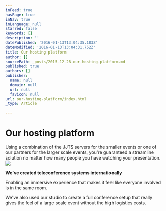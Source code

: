 ```yaml
---
inFeed: true
hasPage: true
inNav: true
inLanguage: null
starred: false
keywords: []
description: ''
datePublished: '2016-01-13T13:04:35.183Z'
dateModified: '2016-01-13T13:04:31.752Z'
title: Our hosting platform
author: []
sourcePath: _posts/2015-12-28-our-hosting-platform.md
published: true
authors: []
publisher:
  name: null
  domain: null
  url: null
  favicon: null
url: our-hosting-platform/index.html
_type: Article

---
```

# Our hosting platform

Using a combination of the JJTS servers for the smaller events or one of our partners for the larger scale events, you're guaranteed a streamline solution no matter how many people you have watching your presentation.
![](https://the-grid-user-content.s3-us-west-2.amazonaws.com/846c4790-83e0-4b60-9271-1b935214edb7.JPG)

**We've created teleconference systems internationally**

Enabling an immersive experience that makes it feel like everyone involved is in the same room.

We've also used our studio to create a full conference setup that really gives the feel of a large scale event without the high logistics costs.